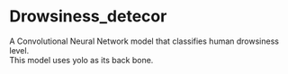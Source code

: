 # Drowsiness_detecor 

A Convolutional Neural Network model that classifies human drowsiness level.       
This model uses yolo as its back bone.
